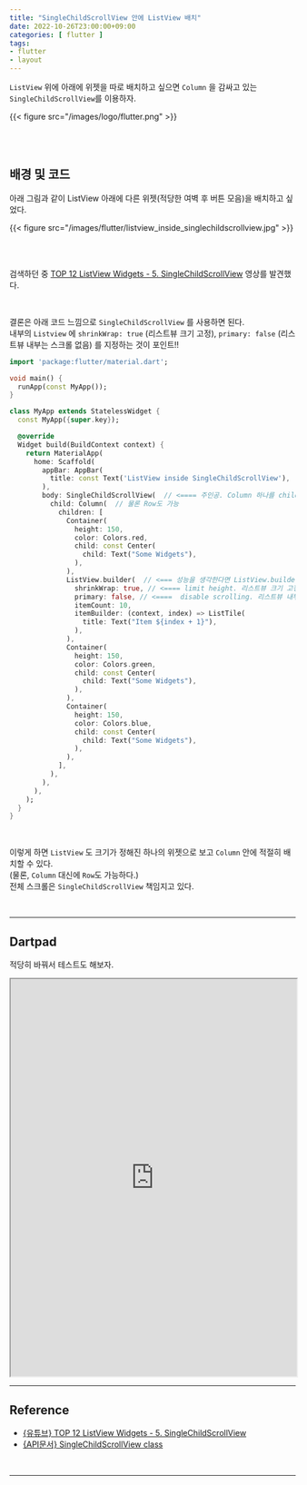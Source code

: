 ```yaml
---
title: "SingleChildScrollView 안에 ListView 배치"
date: 2022-10-26T23:00:00+09:00
categories: [ flutter ]
tags:
- flutter
- layout
---
```


`ListView` 위에 아래에 위젯을 따로 배치하고 싶으면 `Column` 을 감싸고 있는 `SingleChildScrollView`를 이용하자.  
<!--more-->

{{< figure src="/images/logo/flutter.png" >}}

<br/>
<br/>

## 배경 및 코드
아래 그림과 같이 ListView 아래에 다른 위젯(적당한 여벽 후 버튼 모음)을 배치하고 싶었다.

{{< figure src="/images/flutter/listview_inside_singlechildscrollview.jpg" >}}

<br/>
<br/>


검색하던 중 [TOP 12 ListView Widgets - 5. SingleChildScrollView](https://www.youtube.com/watch?v=L3NJkkOC4Ko&t=431s) 영상를 발견했다.  

<br/>

결론은 아래 코드 느낌으로 `SingleChildScrollView` 를 사용하면 된다.  
내부의 `Listview` 에 `shrinkWrap: true` (리스트뷰 크기 고정), `primary: false` (리스트뷰 내부는 스크롤 없음) 를 지정하는 것이 포인트!!  


```dart
import 'package:flutter/material.dart';

void main() {
  runApp(const MyApp());
}

class MyApp extends StatelessWidget {
  const MyApp({super.key});

  @override
  Widget build(BuildContext context) {
    return MaterialApp(
      home: Scaffold(
        appBar: AppBar(
          title: const Text('ListView inside SingleChildScrollView'),
        ),
        body: SingleChildScrollView(  // <==== 주인공. Column 하나를 child로 가짐
          child: Column(  // 물론 Row도 가능
            children: [
              Container(
                height: 150,
                color: Colors.red,
                child: const Center(
                  child: Text("Some Widgets"),
                ),
              ),
              ListView.builder(  // <=== 성능을 생각한다면 ListView.builder 로 사용
                shrinkWrap: true, // <==== limit height. 리스트뷰 크기 고정
                primary: false, // <====  disable scrolling. 리스트뷰 내부는 스크롤 안할거임
                itemCount: 10,
                itemBuilder: (context, index) => ListTile(
                  title: Text("Item ${index + 1}"),
                ),
              ),
              Container(
                height: 150,
                color: Colors.green,
                child: const Center(
                  child: Text("Some Widgets"),
                ),
              ),
              Container(
                height: 150,
                color: Colors.blue,
                child: const Center(
                  child: Text("Some Widgets"),
                ),
              ),
            ],
          ),
        ),
      ),
    );
  }
}
```

<br/>

이렇게 하면 `ListView` 도 크기가 정해진 하나의 위젯으로 보고 `Column` 안에 적절히 배치할 수 있다.  
(물론, `Column` 대신에 `Row`도 가능하다.)  
전체 스크롤은 `SingleChildScrollView` 책임지고 있다.

<br/>

---

## Dartpad
적당히 바꿔서 테스트도 해보자.

<iframe style="width:100%;height:700px;" src="https://dartpad.dev/embed-flutter.html?id=46f62f6f46e44b041a59e936bfe5eb4c&split=60&theme=dark&run=true"></iframe>


<br/>

---

## Reference
- [{유튜브} TOP 12 ListView Widgets - 5. SingleChildScrollView](https://www.youtube.com/watch?v=L3NJkkOC4Ko&t=431s) 
- [{API문서} SingleChildScrollView class](https://api.flutter.dev/flutter/widgets/SingleChildScrollView-class.html)

<br/>

---